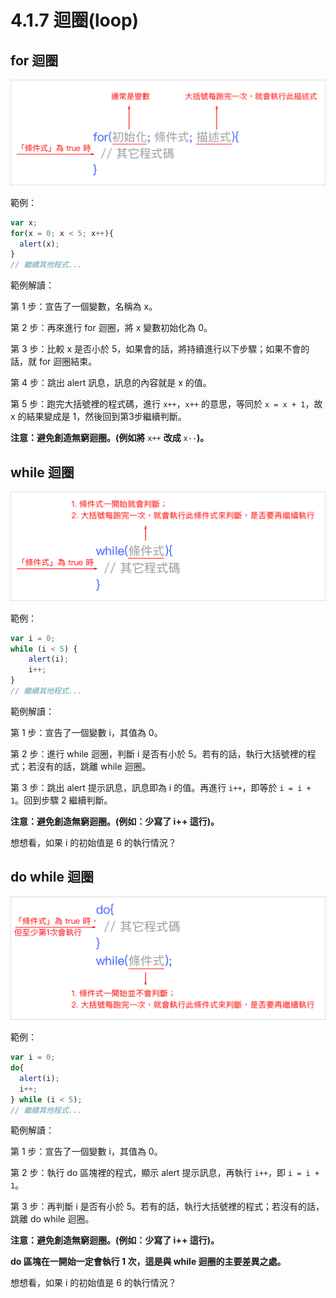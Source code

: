 # 4.1.7 迴圈\(loop\)

## for 迴圈

![](../../.gitbook/assets/loop_for.png)

範例：

```javascript
var x;
for(x = 0; x < 5; x++){
  alert(x);
}
// 繼續其他程式...
```

範例解讀：

第 1 步：宣告了一個變數，名稱為 x。

第 2 步：再來進行 for 迴圈，將 x 變數初始化為 0。

第 3 步：比較 x 是否小於 5，如果會的話，將持續進行以下步驟；如果不會的話，就 for 迴圈結束。

第 4 步：跳出 alert 訊息，訊息的內容就是 x 的值。

第 5 步：跑完大括號裡的程式碼，進行 `x++`，`x++` 的意思，等同於 `x = x + 1`，故 x 的結果變成是 1，然後回到第3步繼續判斷。

**注意：避免創造無窮迴圈。\(例如將** `x++` **改成** `x--`**\)。**

## while 迴圈

![](../../.gitbook/assets/loop_while.png)

範例：

```javascript
var i = 0;
while (i < 5) {
    alert(i);
    i++;
}
// 繼續其他程式...
```

範例解讀：

第 1 步：宣告了一個變數 i，其值為 0。

第 2 步：進行 while 迴圈，判斷 i 是否有小於 5。若有的話，執行大括號裡的程式；若沒有的話，跳離 while 迴圈。

第 3 步：跳出 alert 提示訊息，訊息即為 i 的值。再進行 `i++`，即等於 `i = i + 1`。回到步驟 2 繼續判斷。

**注意：避免創造無窮迴圈。\(例如：少寫了 i++ 這行\)。**

想想看，如果 i 的初始值是 6 的執行情況？

## do while 迴圈

![](../../.gitbook/assets/loop_do_while.png)

範例：

```javascript
var i = 0;
do{
  alert(i);
  i++;
} while (i < 5);
// 繼續其他程式...
```

範例解讀：

第 1 步：宣告了一個變數 i，其值為 0。

第 2 步：執行 do 區塊裡的程式，顯示 alert 提示訊息，再執行 `i++`，即 `i = i + 1`。

第 3 步：再判斷 i 是否有小於 5。若有的話，執行大括號裡的程式；若沒有的話，跳離 do while 迴圈。

**注意：避免創造無窮迴圈。\(例如：少寫了 i++ 這行\)。**

**do 區塊在一開始一定會執行 1 次，這是與 while 迴圈的主要差異之處。**

想想看，如果 i 的初始值是 6 的執行情況？

